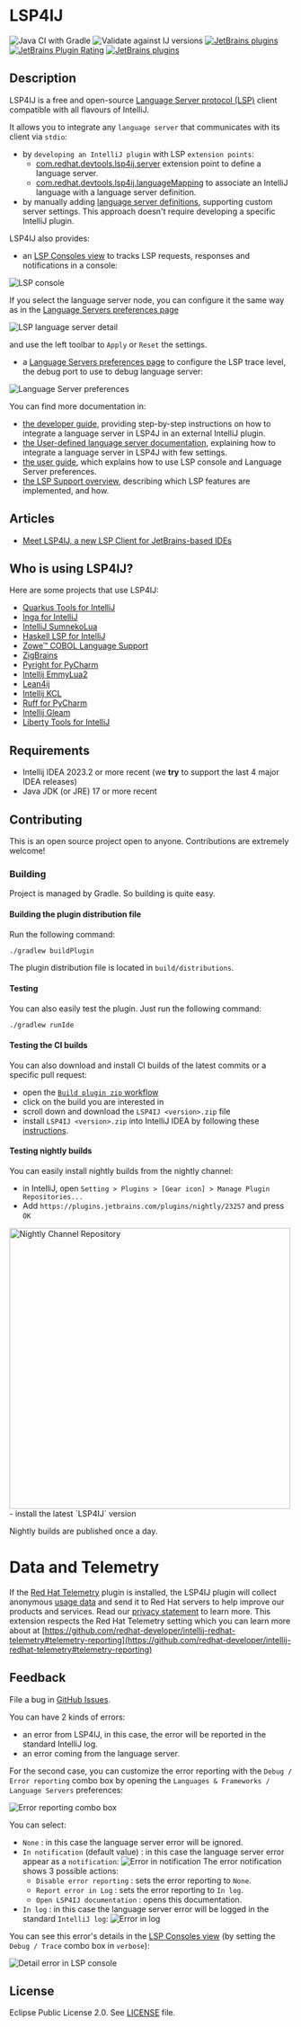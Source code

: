 # LSP4IJ

[plugin-repo]: https://plugins.jetbrains.com/plugin/23257-lsp4ij
[plugin-version-svg]: https://img.shields.io/jetbrains/plugin/v/23257-lsp4ij.svg
[plugin-downloads-svg]: https://img.shields.io/jetbrains/plugin/d/23257-lsp4ij.svg
[plugin-rating-svg]: https://img.shields.io/jetbrains/plugin/r/rating/23257

![Java CI with Gradle](https://github.com/redhat-developer/lsp4ij/workflows/Java%20CI%20with%20Gradle/badge.svg)
![Validate against IJ versions](https://github.com/redhat-developer/lsp4ij/workflows/Validate%20against%20IJ%20versions/badge.svg)
[![JetBrains plugins][plugin-version-svg]][plugin-repo]
[![JetBrains Plugin Rating][plugin-rating-svg]][plugin-repo]
[![JetBrains plugins][plugin-downloads-svg]][plugin-repo]

## Description
<!-- Plugin description -->

LSP4IJ is a free and open-source [Language Server protocol (LSP)](https://microsoft.github.io/language-server-protocol/) client compatible with all flavours of IntelliJ.  

It allows you to integrate any `language server` that communicates with its client via `stdio`:

* by `developing an IntelliJ plugin` with LSP `extension points`:
  * [com.redhat.devtools.lsp4ij.server](./docs/DeveloperGuide.md#declare-server-with-extension-point) extension point to define a language server.
  * [com.redhat.devtools.lsp4ij.languageMapping](./docs/DeveloperGuide.md#declare-language-mapping-with-extension-point) to associate an IntelliJ language with a language server definition.
* by manually adding [language server definitions](./docs/UserDefinedLanguageServer.md), 
supporting custom server settings. This approach doesn't require developing a specific IntelliJ plugin.

LSP4IJ also provides:

* an [LSP Consoles view](./docs/UserGuide.md#lsp-console) to tracks LSP requests, responses and notifications in a console:

![LSP console](./docs/images/LSPConsole.png)

If you select the language server node, you can configure it the same way as in the [Language Servers preferences page](./docs/UserGuide.md#language-servers-preferences)

![LSP language server detail](./docs/images/LSPLanguageServerDetail.png)

and use the left toolbar to `Apply` or `Reset` the settings.

* a [Language Servers preferences page](./docs/UserGuide.md#language-servers-preferences) to configure the LSP trace level, the debug port to use to debug language server:

![Language Server preferences](./docs/images/LanguageServerPreferences.png)

You can find more documentation in:

 * [the developer guide](./docs/DeveloperGuide.md), providing step-by-step instructions on how to integrate a language server in LSP4J in an external IntelliJ plugin.
 * [the User-defined language server documentation](./docs/UserDefinedLanguageServer.md), explaining how to integrate a language server in LSP4J with few settings. 
 * [the user guide](./docs/UserGuide.md), which explains how to use LSP console and Language Server preferences.
 * [the LSP Support overview](./docs/LSPSupport.md), describing which LSP features are implemented, and how.

<!-- Plugin description end -->

## Articles

 * [Meet LSP4IJ, a new LSP Client for JetBrains-based IDEs](https://idetools.dev/blog/lsp4ij-announcement/)

## Who is using LSP4IJ?

Here are some projects that use LSP4IJ:

 * [Quarkus Tools for IntelliJ](https://github.com/redhat-developer/intellij-quarkus)
 * [Inga for IntelliJ](https://github.com/seachicken/intellij-inga)
 * [IntelliJ SumnekoLua](https://github.com/CppCXY/Intellij-SumnekoLua)
 * [Haskell LSP for IntelliJ](https://github.com/rockofox/intellij-haskell-lsp)
 * [Zowe™ COBOL Language Support](https://github.com/zowe/zowe-cobol-language-support-intellij)
 * [ZigBrains](https://github.com/FalsePattern/ZigBrains)
 * [Pyright for PyCharm](https://github.com/InSyncWithFoo/pyright-for-pycharm)
 * [Intellij EmmyLua2](https://github.com/EmmyLua/Intellij-EmmyLua2)
 * [Lean4ij](https://github.com/onriv/lean4ij)
 * [Intellij KCL](https://github.com/kcl-lang/intellij-kcl)
 * [Ruff for PyCharm](https://github.com/koxudaxi/ruff-pycharm-plugin)
 * [Intellij Gleam](https://github.com/themartdev/intellij-gleam)
 * [Liberty Tools for IntelliJ](https://github.com/OpenLiberty/liberty-tools-intellij)

## Requirements

* Intellij IDEA 2023.2 or more recent (we **try** to support the last 4 major IDEA releases)
* Java JDK (or JRE) 17 or more recent

## Contributing

This is an open source project open to anyone. Contributions are extremely welcome!

 
### Building

Project is managed by Gradle. So building is quite easy.

#### Building the plugin distribution file

Run the following command:

```sh
./gradlew buildPlugin
```
The plugin distribution file is located in ```build/distributions```.

#### Testing

You can also easily test the plugin. Just run the following command:

```sh
./gradlew runIde
```

#### Testing the CI builds

You can also download and install CI builds of the latest commits or a specific pull request:

- open the [`Build plugin zip` workflow](https://github.com/redhat-developer/lsp4ij/actions/workflows/buildZip.yml)
- click on the build you are interested in
- scroll down and download the `LSP4IJ <version>.zip` file
- install `LSP4IJ <version>.zip` into IntelliJ IDEA by following these [instructions](https://www.jetbrains.com/help/idea/managing-plugins.html#install_plugin_from_disk).

#### Testing nightly builds

You can easily install nightly builds from the nightly channel:

- in IntelliJ, open `Setting > Plugins > [Gear icon] > Manage Plugin Repositories...`
- Add `https://plugins.jetbrains.com/plugins/nightly/23257` and press `OK`
<img alt="Nightly Channel Repository" src="docs/images/nightly-channel-repo.png" width="500px" />
- install the latest `LSP4IJ` version

Nightly builds are published once a day.

Data and Telemetry
==================
If the [Red Hat Telemetry](https://github.com/redhat-developer/intellij-redhat-telemetry) plugin is installed, the LSP4IJ plugin will collect anonymous [usage data](USAGE_DATA.md) and send it to Red Hat servers to help improve our products and services. Read our [privacy statement](https://developers.redhat.com/article/tool-data-collection) to learn more. This extension respects the Red Hat Telemetry setting which you can learn more about at [https://github.com/redhat-developer/intellij-redhat-telemetry#telemetry-reporting](https://github.com/redhat-developer/intellij-redhat-telemetry#telemetry-reporting)

## Feedback

File a bug in [GitHub Issues](https://github.com/redhat-developer/lsp4ij/issues).

You can have 2 kinds of errors:

 * an error from LSP4IJ, in this case, the error will be reported in the standard IntelliJ log.
 * an error coming from the language server.

For the second case, you can customize the error reporting with the `Debug / Error reporting` combo box 
by opening the `Languages & Frameworks / Language Servers` preferences:

![Error reporting combo box](./docs/images/troubleshooting/LanguageServerErrorReportingSetting.png)

You can select:
 * `None` : in this case the language server error will be ignored.
 * `In notification` (default value) : in this case the language server error appear as a `notification`:
![Error in notification](./docs/images/troubleshooting/LanguageServerErrorInNotification.png)
 The error notification shows 3 possible actions:
   * `Disable error reporting` : sets the error reporting to `None`.
   * `Report error in Log` : sets the error reporting to `In log`. 
   * `Open LSP4IJ documentation` : opens this documentation. 
 * `In log` : in this case the language server error will be logged in the standard `IntelliJ log`:
![Error in log](./docs/images/troubleshooting/LanguageServerErrorInLog.png)

You can see this error's details in the [LSP Consoles view](./docs/UserGuide.md#lsp-console) (by setting the `Debug / Trace` combo box in `verbose`):

![Detail error in LSP console](./docs/images/troubleshooting/LanguageServerInLSPConsole.png)

## License

Eclipse Public License 2.0.
See [LICENSE](LICENSE) file.

